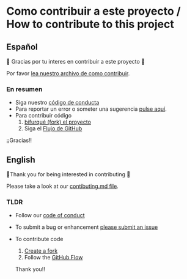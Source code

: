 # Como contribuir a este proyecto / How to contribute to this project

## Español

:tada: Gracias por tu interes en contribuir a este proyecto :tada:

Por favor [lea nuestro archivo de como contribuir](.github/contribuir.md).

### En resumen

- Siga nuestro [código de conducta](.github/codigo_de_conducta.md)
- Para reportar un error o someter una sugerencia [pulse aquí](https://github.com/froi/github-project-migrator/issues/new/choose).
- Para contribuir código
  1. [bifurqué (fork) el proyecto](https://docs.github.com/es/free-pro-team@latest/github/getting-started-with-github/fork-a-repo)
  1. Siga el [Flujo de GitHub](https://docs.github.com/es/free-pro-team@latest/github/collaborating-with-issues-and-pull-requests/github-flow)

¡¡Gracias!!

## English

:tada:Thank you for being interested in contributing :tada:

Please take a look at our [contibuting.md file](.github/contibuting.md).

### TLDR

- Follow our [code of conduct](.github/code_of_conduct.md)
- To submit a bug or enhancement [please submit an issue](https://github.com/froi/github-project-migrator/issues/new/choose)
- To contribute code
  1. [Create a fork](https://docs.github.com/en/free-pro-team@latest/github/getting-started-with-github/fork-a-repo)
  1. Follow the [GitHub Flow](https://docs.github.com/en/free-pro-team@latest/github/collaborating-with-issues-and-pull-requests/github-flow)
  
  Thank you!!
